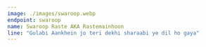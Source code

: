 ```yaml
---
image: ./images/swaroop.webp
endpoint: swaroop
name: Swaroop Raste AKA Rastemainhoon
line: "Gulabi Aankhein jo teri dekhi sharaabi ye dil ho gaya"
---
```

